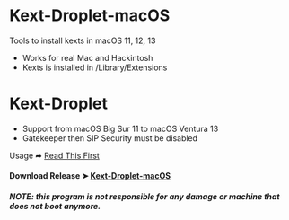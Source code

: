 # Kext-Droplet-macOS
Tools to install kexts in macOS 11, 12, 13
- Works for real Mac and Hackintosh
- Kexts is installed in /Library/Extensions

# Kext-Droplet
- Support from macOS Big Sur 11 to macOS Ventura 13
- Gatekeeper then SIP Security must be disabled

Usage ➦ [Read This First](https://github.com/chris1111/Kext-Droplet-macOS/blob/Master/Usage.md)


#### Download Release ➤ [Kext-Droplet-macOS]()

##### NOTE: this program is not responsible for any damage or machine that does not boot anymore.
